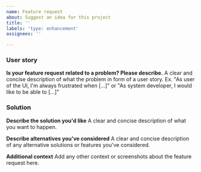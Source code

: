 ```yaml
---
name: Feature request
about: Suggest an idea for this project
title: ''
labels: 'type: enhancement'
assignees: ''

---
```


### User story
**Is your feature request related to a problem? Please describe.**
A clear and concise description of what the problem in form of a user story. Ex. "As user of the UI, I'm always frustrated when [...]" or "As system developer, I would like to be able to [...]"

### Solution
**Describe the solution you'd like**
A clear and concise description of what you want to happen.

**Describe alternatives you've considered**
A clear and concise description of any alternative solutions or features you've considered.

**Additional context**
Add any other context or screenshots about the feature request here.
